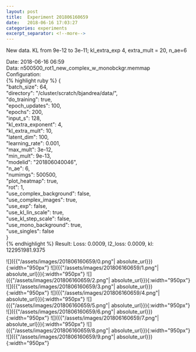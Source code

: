 ```yaml
---
layout: post
title:  Experiment 201806160659
date:   2018-06-16 17:03:27
categories: experiments
excerpt_separator: <!--more-->
---
```

New data. KL from 9e-12 to 3e-11; kl_extra_exp 4, extra_mult = 20,  n_ae=6   

 <!--more-->
Date: 2018-06-16 06:59  
Data: n500500_rot1_new_complex_w_monobckgr.memmap  
Configuration:   
{% highlight ruby %}
{  
    "batch_size": 64,   
    "directory": "/cluster/scratch/bjandrea/data/",   
    "do_training": true,   
    "epoch_updates": 100,   
    "epochs": 200,   
    "input_s": 128,   
    "kl_extra_exponent": 4,   
    "kl_extra_mult": 10,   
    "latent_dim": 100,   
    "learning_rate": 0.001,   
    "max_mult": 3e-12,   
    "min_mult": 9e-13,   
    "modelid": "201806040046",   
    "n_ae": 6,   
    "numimgs": 500500,   
    "plot_heatmap": true,   
    "rot": 1,   
    "use_complex_background": false,   
    "use_complex_images": true,   
    "use_exp": false,   
    "use_kl_lin_scale": true,   
    "use_kl_step_scale": false,   
    "use_mono_background": true,   
    "use_singles": false  
}  
{% endhighlight %}
Result: Loss: 0.0009, l2_loss: 0.0009, kl: 122951981.9375  

![]({{"/assets/images/201806160659/0.png"| absolute_url}}){:width="950px"}
![]({{"/assets/images/201806160659/1.png"| absolute_url}}){:width="950px"}
![]({{"/assets/images/201806160659/2.png"| absolute_url}}){:width="950px"}
![]({{"/assets/images/201806160659/3.png"| absolute_url}}){:width="950px"}
![]({{"/assets/images/201806160659/4.png"| absolute_url}}){:width="950px"}
![]({{"/assets/images/201806160659/5.png"| absolute_url}}){:width="950px"}
![]({{"/assets/images/201806160659/6.png"| absolute_url}}){:width="950px"}
![]({{"/assets/images/201806160659/7.png"| absolute_url}}){:width="950px"}
![]({{"/assets/images/201806160659/8.png"| absolute_url}}){:width="950px"}
![]({{"/assets/images/201806160659/9.png"| absolute_url}}){:width="950px"}
